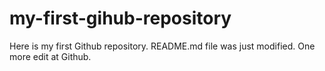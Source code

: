 # my-first-gihub-repository
Here is my first Github repository.
README.md file was just modified. One more edit at Github.
